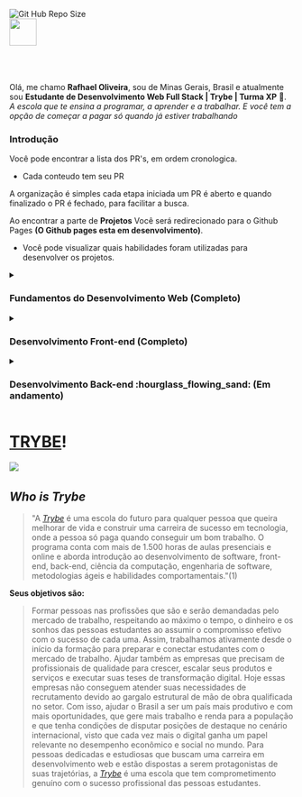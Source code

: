 
![Git Hub Repo Size](https://img.shields.io/github/repo-size/underewarrr/trybe-exercicios)<br>
<a href="https://www.linkedin.com/in/rafhael-oliveira/" target="_blank">
  <img src="https://i.ibb.co/Kx2GSrT/linkedin.png" width="48px" height="48px">
</a>

<br />
<br />

Olá, me chamo **Rafhael Oliveira**, sou de Minas Gerais, Brasil e atualmente sou  **Estudante de Desenvolvimento Web Full Stack | Trybe | Turma 
XP** 🚀.<br>
_A escola que te ensina a programar, a aprender e a trabalhar. E você tem a opção de começar a pagar só quando já estiver trabalhando_

### Introdução
Você pode encontrar a lista dos PR's, em ordem cronologica.
- Cada conteudo tem seu PR

A organização é simples cada etapa iniciada um PR é aberto e quando finalizado o PR é fechado, para facilitar a busca.


Ao encontrar a parte de **Projetos** Você será redirecionado para o Github Pages **(O Github pages esta em desenvolvimento)**.
- Você pode visualizar quais habilidades foram utilizadas para desenvolver os projetos.

<details>
<summary><h3>Fundamentos do Desenvolvimento Web (Completo)</h3></summary>

##### [Bloco 1: Introdução - Unix & Bash]

- [X] 1-3: _Fundamentos do Desenvolvimento Web_(https://github.com/Underewarrr/trybe-exercicios/pull/1)
- [X] 1-3: _Introdução - Unix & Shell_(https://github.com/Underewarrr/trybe-exercicios/pull/1)
- [X] 1-3: _Unix & Bash - Part 1_(https://github.com/Underewarrr/trybe-exercicios/pull/1)
- [X] 1-4: _Unix & Bash - Part 2_(https://github.com/Underewarrr/trybe-exercicios/pull/1)

##### [Bloco 2: Git, GitHub e Internet]

- [X] 2-1: _Git & GitHub - O que é e para que serve?_(https://github.com/Underewarrr/trybe-exercicios/pull/1)
- [X] 2-2: _Git & GitHub - Entendendo os comandos_(https://github.com/Underewarrr/trybe-exercicios/pull/1)
- [X] 2-3: _Internet - Entendendo como ela funciona_(https://github.com/Underewarrr/trybe-exercicios/pull/1)

##### [Bloco 3: Introdução à HTML & CSS]

- [X] 3-1: _Introdução - HTML & CSS_(https://github.com/Underewarrr/trybe-exercicios/pull/2)
- [X] 3-1: _HTML & CSS - Estruturas de página_(https://github.com/Underewarrr/trybe-exercicios/pull/2)
- [X] 3-2: _HTML & CSS - Primeiros passos em CSS_(https://github.com/Underewarrr/trybe-exercicios/pull/2)
- [X] 3-3: _HTML & CSS - Seletores e posicionamento_(https://github.com/Underewarrr/trybe-exercicios/pull/2)
- [X] 3-4: _HTML Semântico_(https://github.com/Underewarrr/trybe-exercicios/pull/2)
- [X] 3-5: _**Projeto - Lessons Learned**_
- 
<details>
<summary>Habilidades</summary>
<br>
<img src="https://raw.githubusercontent.com/devicons/devicon/master/icons/html5/html5-original-wordmark.svg" alt="html5" width="40" height="40"/> 
  <img src="https://raw.githubusercontent.com/devicons/devicon/master/icons/css3/css3-original-wordmark.svg" alt="css3" width="40" height="40"/> 
</details>

##### [Bloco 4: Introdução à JavaScript e Lógica de Programação]

- [X] 4-1: _Introdução - JavaScript_(https://github.com/Underewarrr/trybe-exercicios/pull/3)
- [X] 4-1: _JavaScript - Primeiros passos_(https://github.com/Underewarrr/trybe-exercicios/pull/4)
- [X] 4-2: _JavaScript - Array e loop For_(https://github.com/Underewarrr/trybe-exercicios/pull/5)
- [X] 4-3: _JavaScript - Lógica de Programação e Algoritmos_(https://github.com/Underewarrr/trybe-exercicios/pull/6)
- [X] 4-4: _JavaScript - Objetos e Funções_(https://github.com/Underewarrr/trybe-exercicios/pull/8)
- [X] 4-5: Projeto - Playground Functions_

<details>
<summary>Habilidades</summary>
<br>
  <img src="https://raw.githubusercontent.com/devicons/devicon/master/icons/nodejs/nodejs-original-wordmark.svg" alt="nodejs" width="40" height="40"/> 
  <img src="https://raw.githubusercontent.com/devicons/devicon/master/icons/javascript/javascript-original.svg" alt="javascript" width="40" height="40"/>
</details>


##### [Bloco 5: JavaScrip: DOM, Eventos e Web Storage]

- [x] 5-1: _JavaScript - DOM e seletores_(https://github.com/Underewarrr/trybe-exercicios/pull/14)
- [x] 5-2: _JavaScript - Trabalhando com elementos_(https://github.com/Underewarrr/trybe-exercicios/pull/15)
- [x] 5-3: _JavaScript - Eventos_(https://github.com/Underewarrr/trybe-exercicios/pull/16)
- [x] 5-4: _JavaScript - Web Storage_(https://github.com/Underewarrr/trybe-exercicios/pull/16)
- [x] 5-5: [Projeto - Pixels Art]()
- [x] 5-6: _**Projeto - Lista de Tarefas**_
- [ ] 5-7: _**Projeto Bônus - Meme Generator**_
- [ ] 5-7: _**Projeto Bônus - Adivinhe a Cor**_
- [ ] 5-7: _**Projeto Bônus - Carta Misteriosa**_

<details>
<summary>Habilidades</summary>
<br>

  <img src="https://github.com/tryber/sd-018-a-project-pixels-art/raw/master/art-with-pixels.gif" alt="Projeto Pixel art" width="300" height="350"/>
  <br>
  <img src="https://raw.githubusercontent.com/devicons/devicon/master/icons/javascript/javascript-original.svg" alt="javascript" width="40" height="40"/> 
  <img src="https://raw.githubusercontent.com/devicons/devicon/master/icons/html5/html5-original-wordmark.svg" alt="html5" width="40" height="40"/> 
  <img src="https://raw.githubusercontent.com/devicons/devicon/master/icons/css3/css3-original-wordmark.svg" alt="css3" width="40" height="40"/> 
  <img src="https://raw.githubusercontent.com/devicons/devicon/master/icons/nodejs/nodejs-original-wordmark.svg" alt="nodejs" width="40" height="40"/> 
</details>

##### [Bloco 6: HTML & CSS: Forms, Flexbox e Responsivo]

- [x] 6-1: _HTML & CSS - Forms_(https://github.com/Underewarrr/trybe-exercicios/pull/17)
- [x] 6-2: _Bibliotecas JavaScript e Frameworks CSS_(https://github.com/Underewarrr/trybe-exercicios/pull/17)
- [x] 6-3: _CSS Flexbox - Part 1_(https://github.com/Underewarrr/trybe-exercicios/pull/18)
- [x] 6-4: _CSS Flexbox - Part 2_(https://github.com/Underewarrr/trybe-exercicios/pull/18)
- [x] 6-5: _CSS Responsivo - Mobile First_(https://github.com/Underewarrr/trybe-exercicios/pull/18)
- [x] 6-6: Projeto - Trybewarts

<details>
<summary>Habilidades</summary>
<br>
  <img src="https://github.com/tryber/sd-018-a-project-trybewarts/raw/main/pagina-principal.png" alt="Projeto Trybe Warts" />
  <img src="https://raw.githubusercontent.com/devicons/devicon/master/icons/javascript/javascript-original.svg" alt="javascript" width="40" height="40"/>
  <img src="https://raw.githubusercontent.com/devicons/devicon/master/icons/html5/html5-original-wordmark.svg" alt="html5" width="40" height="40"/> 
  <img src="https://raw.githubusercontent.com/devicons/devicon/master/icons/css3/css3-original-wordmark.svg" alt="css3" width="40" height="40"/> 
 
</details>

##### Bloco 7: Introdução à JavaScript ES6 & Testes Unitários

- [x] 7-1: _JavaScript ES6 - let, const, arrow functions e template literals_(https://github.com/Underewarrr/trybe-exercicios/pull/19)
- [x] 7-2: _JavaScript ES6 - Objects_(https://github.com/Underewarrr/trybe-exercicios/pull/22)
- [x] 7-3: _Primeiros passos em Jest_(https://github.com/Underewarrr/trybe-exercicios/pull/23)
- [x] 7-3: _Primeiros passos em Jest_(https://github.com/Underewarrr/trybe-exercicios/pull/24)
- [x] 7-4: Projeto - JavaScript Testes Unitários

<details>
<summary>Habilidades</summary>
<br>
  <img src="https://raw.githubusercontent.com/devicons/devicon/master/icons/javascript/javascript-original.svg" alt="javascript" width="40" height="40"/>
  <img src="https://raw.githubusercontent.com/devicons/devicon/master/icons/html5/html5-original-wordmark.svg" alt="html5" width="40" height="40"/> 
  <img src="https://raw.githubusercontent.com/devicons/devicon/master/icons/css3/css3-original-wordmark.svg" alt="css3" width="40" height="40"/>
  <img src="https://raw.githubusercontent.com/devicons/devicon/master/icons/nodejs/nodejs-original-wordmark.svg" alt="nodejs" width="40" height="40"/> 
</details>

##### Bloco 8: Higher Order Functions do JavaScript ES6

- [x] 8-1: _JavaScript ES6 - Introdução à Higher Order Functions_(https://github.com/Underewarrr/trybe-exercicios/pull/26)
- [x] 8-2: _JavaScript ES6 - Higher Order Functions - forEach, find, some, every, sort_(https://github.com/Underewarrr/trybe-exercicios/pull/27)
- [x] 8-3: _JavaScript ES6 - Higher Order Functions - map e filter_(https://github.com/Underewarrr/trybe-exercicios/pull/28)
- [x] 8-4: _JavaScript ES6 - Higher Order Functions - reduce_(https://github.com/Underewarrr/trybe-exercicios/pull/29)
- [x] 8-5: _JavaScript ES6 - spread operator, rest parameter, destructuring e mais_](https://github.com/Underewarrr/trybe-exercicios/pull/30)
- [x] 8-6: Projeto - Zoo functions

<details>
<summary>Habilidades</summary>
<br>
  <img src="https://raw.githubusercontent.com/devicons/devicon/master/icons/javascript/javascript-original.svg" alt="javascript" width="40" height="40"/>
  <img src="https://raw.githubusercontent.com/devicons/devicon/master/icons/html5/html5-original-wordmark.svg" alt="html5" width="40" height="40"/> 
  <img src="https://raw.githubusercontent.com/devicons/devicon/master/icons/css3/css3-original-wordmark.svg" alt="css3" width="40" height="40"/>
  <img src="https://raw.githubusercontent.com/devicons/devicon/master/icons/nodejs/nodejs-original-wordmark.svg" alt="nodejs" width="40" height="40"/> 
</details>

##### Bloco 9: JavaScript e Testes Assíncronos

- [x] 9-1: _JavaScript Assíncrono e Callbacks_(https://github.com/Underewarrr/trybe-exercicios/pull/31)
- [x] 9-2: _JavaScript Assí­ncrono - Fetch API e async/await_(https://github.com/Underewarrr/trybe-exercicios/pull/31)
- [x] 9-3: _Jest - Testes Assíncronos_(https://github.com/Underewarrr/trybe-exercicios/pull/32)
- [x] 9-4: Projeto - Carrinho de Compras

<details>
<summary>Habilidades</summary>
<br>
  <img src="https://github.com/tryber/sd-018-a-project-shopping-cart/raw/master/prototipo.gif" alt="Projeto Carrinho de Compras"/>
  <img src="https://raw.githubusercontent.com/devicons/devicon/master/icons/javascript/javascript-original.svg" alt="javascript" width="40" height="40"/>
  <img src="https://raw.githubusercontent.com/devicons/devicon/master/icons/html5/html5-original-wordmark.svg" alt="html5" width="40" height="40"/> 
  <img src="https://raw.githubusercontent.com/devicons/devicon/master/icons/css3/css3-original-wordmark.svg" alt="css3" width="40" height="40"/>
  <img src="https://raw.githubusercontent.com/devicons/devicon/master/icons/nodejs/nodejs-original-wordmark.svg" alt="nodejs" width="40" height="40"/> 
</details>
</details>

<details>
<summary><h3>Desenvolvimento Front-end (Completo)</h3></summary>

##### Bloco 10: Introdução à React

- [x] 10-1: _Introdução - Front-end_(https://github.com/Underewarrr/trybe-exercicios/pull/33)
- [x] 10-1: _Introdução - React_(https://github.com/Underewarrr/trybe-exercicios/pull/33)
- [x] 10-1: _'Hello, world!' no React!_(https://github.com/Underewarrr/trybe-exercicios/pull/33)
- [x] 10-2: _Componentes React_(https://github.com/Underewarrr/trybe-exercicios/pull/34)

##### Bloco 11: Componentes com Estado, Eventos e Formulários com React

- [x] 11-1: _Componentes com Estado e Eventos_(https://github.com/Underewarrr/trybe-exercicios/pull/35)
- [x] 11-2: _Formulários no React_(https://github.com/Underewarrr/trybe-exercicios/pull/36)
- [x] 11-3: Projeto - Tryunfo

<details>
<summary>Habilidades</summary>
<br>
  <img src="https://raw.githubusercontent.com/devicons/devicon/master/icons/javascript/javascript-original.svg" alt="javascript" width="40" height="40"/>
  <img src="https://raw.githubusercontent.com/devicons/devicon/master/icons/html5/html5-original-wordmark.svg" alt="html5" width="40" height="40"/> 
  <img src="https://raw.githubusercontent.com/devicons/devicon/master/icons/css3/css3-original-wordmark.svg" alt="css3" width="40" height="40"/>
  <img src="https://raw.githubusercontent.com/devicons/devicon/master/icons/nodejs/nodejs-original-wordmark.svg" alt="nodejs" width="40" height="40"/> 
</details>

##### Bloco 12: Ciclo de vida de componentes e React Router

- [x] 12-1: _Ciclo de vida de componentes_(https://github.com/Underewarrr/trybe-exercicios/pull/37)
- [x] 12-2: _React Router_(https://github.com/Underewarrr/trybe-exercicios/pull/38)
- [x] 12-3: Projeto - TrybeTunes

<details>
<summary>Habilidades</summary>
<br>
  <img src="https://raw.githubusercontent.com/devicons/devicon/master/icons/javascript/javascript-original.svg" alt="javascript" width="40" height="40"/>
  <img src="https://raw.githubusercontent.com/devicons/devicon/master/icons/html5/html5-original-wordmark.svg" alt="html5" width="40" height="40"/> 
  <img src="https://raw.githubusercontent.com/devicons/devicon/master/icons/css3/css3-original-wordmark.svg" alt="css3" width="40" height="40"/>
  <img src="https://raw.githubusercontent.com/devicons/devicon/master/icons/nodejs/nodejs-original-wordmark.svg" alt="nodejs" width="40" height="40"/> 
  <img src="https://github.com/devicons/devicon/blob/master/icons/react/react-original-wordmark.svg" alt="react" width="40" height="40"/> 

![image](https://user-images.githubusercontent.com/74227915/160474975-4b9148c8-92c7-4ded-b32a-8ef86ffa8ab5.png)
![image](https://user-images.githubusercontent.com/74227915/160475003-df2a263e-c603-4ab6-a56b-88fb9ba49b04.png)
![image](https://user-images.githubusercontent.com/74227915/160475011-2bdff365-32bc-4c37-b788-b0a8d3b02312.png)
![image](https://user-images.githubusercontent.com/74227915/160475025-830c9dfd-affe-454f-959a-9835a0df5373.png)
![image](https://user-images.githubusercontent.com/74227915/160475040-16d8ccb5-1687-4463-8d16-0d16ac0989f4.png)
![image](https://user-images.githubusercontent.com/74227915/160475059-a9cfff09-e259-44fc-ad79-1db1ceb5e4c6.png)
![image](https://user-images.githubusercontent.com/74227915/160475071-314ab933-a368-4417-a02f-83cdd3e709dd.png)
![image](https://user-images.githubusercontent.com/74227915/160475086-ed27472f-898f-4886-9e50-09e43164c74c.png)
![image](https://user-images.githubusercontent.com/74227915/160475103-e31b3939-b108-4e18-961a-07a2da476753.png)
</details>

##### Bloco 13: Metodologias Ágeis

- [x] 13-1: _Metodologias Ágeis_
- [x] 13-2: Projeto - Frontend Online Store

<details>
<summary>Habilidades</summary>
<br>
  <img src="https://raw.githubusercontent.com/devicons/devicon/master/icons/javascript/javascript-original.svg" alt="javascript" width="40" height="40"/>
  <img src="https://raw.githubusercontent.com/devicons/devicon/master/icons/html5/html5-original-wordmark.svg" alt="html5" width="40" height="40"/> 
  <img src="https://raw.githubusercontent.com/devicons/devicon/master/icons/css3/css3-original-wordmark.svg" alt="css3" width="40" height="40"/>
  <img src="https://raw.githubusercontent.com/devicons/devicon/master/icons/nodejs/nodejs-original-wordmark.svg" alt="nodejs" width="40" height="40"/> 
  <img src="https://github.com/devicons/devicon/blob/master/icons/react/react-original-wordmark.svg" alt="react" width="40" height="40"/> 
![image](https://user-images.githubusercontent.com/74227915/160920491-e6513179-bd9e-417e-938e-91db7881f593.png)
</details>

##### Bloco 14: Testes automatizados com React Testing Library

- [x] 14-1: _RTL - Primeiros passos_(https://github.com/Underewarrr/trybe-exercicios/pull/39)
- [x] 14-2: _RTL - Mocks e Inputs_(https://github.com/Underewarrr/trybe-exercicios/pull/39)
- [x] 14-3: _RTL - Testando React Router_(https://github.com/Underewarrr/trybe-exercicios/pull/40)
- [x] 14-4: _Projeto - Testes em React

<details>
<summary>Habilidades</summary>
<br>
  <img src="https://raw.githubusercontent.com/devicons/devicon/master/icons/javascript/javascript-original.svg" alt="javascript" width="40" height="40"/>
  <img src="https://raw.githubusercontent.com/devicons/devicon/master/icons/html5/html5-original-wordmark.svg" alt="html5" width="40" height="40"/> 
  <img src="https://raw.githubusercontent.com/devicons/devicon/master/icons/nodejs/nodejs-original-wordmark.svg" alt="nodejs" width="40" height="40"/> 
  <img src="https://github.com/devicons/devicon/blob/master/icons/react/react-original-wordmark.svg" alt="react" width="40" height="40"/> 
</details>

##### Bloco 15: Gerenciamento de estado com Redux

- [x] 15-1: _Introdução ao Redux - O estado global da aplicação_](https://github.com/Underewarrr/trybe-exercicios/pull/42)
- [x] 15-2: _Usando o Redux no React_(https://github.com/Underewarrr/trybe-exercicios/pull/43)
- [x] 15-3: _Usando o Redux no React_Prática__(https://github.com/Underewarrr/trybe-exercicios/pull/45)
- [x] 15-4: _Usando o Redux no React_Actions Assíncronas_(https://github.com/Underewarrr/trybe-exercicios/pull/45)
- [x] 15-5: _Testes em React-Redux_(https://github.com/Underewarrr/trybe-exercicios/pull/45)
- [x] 15-6: _Projeto - Trybe Wallet

<details>
<summary>Habilidades</summary>
<br>
  <img src="https://raw.githubusercontent.com/devicons/devicon/master/icons/javascript/javascript-original.svg" alt="javascript" width="40" height="40"/>
  <img src="https://raw.githubusercontent.com/devicons/devicon/master/icons/html5/html5-original-wordmark.svg" alt="html5" width="40" height="40"/> 
  <img src="https://raw.githubusercontent.com/devicons/devicon/master/icons/css3/css3-original-wordmark.svg" alt="css3" width="40" height="40"/>
  <img src="https://raw.githubusercontent.com/devicons/devicon/master/icons/nodejs/nodejs-original-wordmark.svg" alt="nodejs" width="40" height="40"/> 
  <img src="https://github.com/devicons/devicon/blob/master/icons/react/react-original-wordmark.svg" alt="react" width="40" height="40"/> 

![image](https://user-images.githubusercontent.com/74227915/160922051-3f6bd76f-8747-4864-b282-4f8746136356.png)
![image](https://user-images.githubusercontent.com/74227915/160922057-57f0234b-4d5a-4181-990f-5298a1c18f15.png)
![image](https://user-images.githubusercontent.com/74227915/160922114-8f016d0c-79a4-42c9-9cba-d7eed2aa2391.png)
</details>


##### Bloco 16: Projeto Jogo de Trivia

- [x] 16-1: _Projeto - Jogo de Trivia

<details>
<summary>Habilidades</summary>
<br>
  <img src="https://raw.githubusercontent.com/devicons/devicon/master/icons/javascript/javascript-original.svg" alt="javascript" width="40" height="40"/>
  <img src="https://raw.githubusercontent.com/devicons/devicon/master/icons/html5/html5-original-wordmark.svg" alt="html5" width="40" height="40"/> 
  <img src="https://raw.githubusercontent.com/devicons/devicon/master/icons/css3/css3-original-wordmark.svg" alt="css3" width="40" height="40"/>
  <img src="https://raw.githubusercontent.com/devicons/devicon/master/icons/nodejs/nodejs-original-wordmark.svg" alt="nodejs" width="40" height="40"/> 
  <img src="https://github.com/devicons/devicon/blob/master/icons/react/react-original-wordmark.svg" alt="react" width="40" height="40"/> 
</details>

##### Bloco 17: Context API e React Hooks

- [x] 17-1: _Context API do React_(https://github.com/Underewarrr/trybe-exercicios/pull/48)
- [x] 17-2: _React Hooks - useState e useContext_(https://github.com/Underewarrr/trybe-exercicios/pull/48)
- [x] 17-3: _React Hooks - useEffect e Hooks customizados_(https://github.com/Underewarrr/trybe-exercicios/pull/48)
- [x] 17-4: _Projeto - StarWars Datatable com Context API e Hooks(https://github.com/Underewarrr/trybe-exercicios/pull/48)

<details>
<summary>Habilidades</summary>
<br>
  <img src="https://raw.githubusercontent.com/devicons/devicon/master/icons/javascript/javascript-original.svg" alt="javascript" width="40" height="40"/>
  <img src="https://raw.githubusercontent.com/devicons/devicon/master/icons/html5/html5-original-wordmark.svg" alt="html5" width="40" height="40"/> 
  <img src="https://raw.githubusercontent.com/devicons/devicon/master/icons/css3/css3-original-wordmark.svg" alt="css3" width="40" height="40"/>
  <img src="https://raw.githubusercontent.com/devicons/devicon/master/icons/nodejs/nodejs-original-wordmark.svg" alt="nodejs" width="40" height="40"/> 
  <img src="https://github.com/devicons/devicon/blob/master/icons/react/react-original-wordmark.svg" alt="react" width="40" height="40"/> 

![req-2](https://user-images.githubusercontent.com/74227915/160923509-307115c8-d3d1-442f-b809-2df930d0a9a6.gif)

</details>

##### Bloco 18: Projeto App de Receitas

- [x] 18-1: _Projeto - App de Receitas
</details>

<details>
<summary><h3>Desenvolvimento Back-end :hourglass_flowing_sand: (Em andamento)</h3></summary>
## Desenvolvimento Back-end :hourglass_flowing_sand:

##### Bloco 19: Introdução à SQL

- [x] 19-1: _Introdução - Back-end_(https://github.com/Underewarrr/trybe-exercicios/pull/49)
- [x] 19-1: _Introdução - Bancos de dados relacionais_(https://github.com/Underewarrr/trybe-exercicios/pull/50)
- [x] 19-1: _Banco de dados SQL_(https://github.com/Underewarrr/trybe-exercicios/pull/53)
- [x] 19-2: _Encontrando dados em um banco de dados_(https://github.com/Underewarrr/trybe-exercicios/pull/54)
- [x] 19-3: _Filtrando dados de forma especí­fica_(https://github.com/Underewarrr/trybe-exercicios/pull/55)
- [x] 19-4: _Manipulando tabelas_(https://github.com/Underewarrr/trybe-exercicios/pull/56)
- [x] 19-5: _[Projeto - All For One]()_

##### Bloco 20: Funções SQL, Joins e Subqueries

- [x] 20-1: _Funções mais usadas no SQL_(https://github.com/Underewarrr/trybe-exercicios/pull/57)
- [x] 20-2: _Descomplicando JOINs, UNIONs e Subqueries_(https://github.com/Underewarrr/trybe-exercicios/pull/58)

##### Bloco 21: Normalização e Modelagem de banco de dados

- [x] 21-1: _Transformando ideias em um modelo de banco de dados - Parte 1_(https://github.com/Underewarrr/trybe-exercicios/pull/58)
- [x] 21-2: _Normalização, Formas Normais e Dumps_(https://github.com/Underewarrr/trybe-exercicios/pull/58)
- [x] 21-2: _Transformando ideias em um modelo de banco de dados - Parte 2_(https://github.com/Underewarrr/trybe-exercicios/pull/58)
- [x] 21-3: _Projeto - One For All
</details>

# [TRYBE](https://www.betrybe.com/)!
<img src="https://go.betrybe.com/hubfs/logo%20cortada%20branca.png" width="250">


## _Who is Trybe_

>"A [_Trybe_](https://www.betrybe.com/) é uma escola do futuro para qualquer pessoa que queira melhorar de vida e construir uma carreira de sucesso em tecnologia, onde a pessoa só paga quando conseguir um bom trabalho.
O programa conta com mais de 1.500 horas de aulas presenciais e online e aborda introdução ao desenvolvimento de software, front-end, back-end, ciência da computação, engenharia de software, metodologias ágeis e habilidades comportamentais."(1)


**Seus objetivos são:**

>Formar pessoas nas profissões que são e serão demandadas pelo mercado de trabalho, respeitando ao máximo o tempo, o dinheiro e os sonhos das pessoas estudantes ao assumir o compromisso efetivo com o sucesso de cada uma. Assim, trabalhamos ativamente desde o início da formação para preparar e conectar estudantes com o mercado de trabalho.
Ajudar também as empresas que precisam de profissionais de qualidade para crescer, escalar seus produtos e serviços e executar suas teses de transformação digital. Hoje essas empresas não conseguem atender suas necessidades de recrutamento devido ao gargalo estrutural de mão de obra qualificada no setor.
Com isso, ajudar o Brasil a ser um país mais produtivo e com mais oportunidades, que gere mais trabalho e renda para a população e que tenha condições de disputar posições de destaque no cenário internacional, visto que cada vez mais o digital ganha um papel relevante no desempenho econômico e social no mundo.
Para pessoas dedicadas e estudiosas que buscam uma carreira em desenvolvimento web e estão dispostas a serem protagonistas de suas trajetórias, a [_Trybe_](https://www.betrybe.com/) é uma escola que tem comprometimento genuíno com o sucesso profissional das pessoas estudantes.


